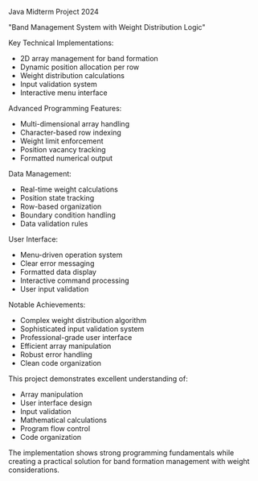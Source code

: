 Java Midterm Project 2024

"Band Management System with Weight Distribution Logic"

Key Technical Implementations:
- 2D array management for band formation
- Dynamic position allocation per row
- Weight distribution calculations
- Input validation system
- Interactive menu interface

Advanced Programming Features:
- Multi-dimensional array handling
- Character-based row indexing
- Weight limit enforcement
- Position vacancy tracking
- Formatted numerical output

Data Management:
- Real-time weight calculations
- Position state tracking
- Row-based organization
- Boundary condition handling
- Data validation rules

User Interface:
- Menu-driven operation system
- Clear error messaging
- Formatted data display
- Interactive command processing
- User input validation

Notable Achievements:
- Complex weight distribution algorithm
- Sophisticated input validation system
- Professional-grade user interface
- Efficient array manipulation
- Robust error handling
- Clean code organization

This project demonstrates excellent understanding of:
- Array manipulation
- User interface design
- Input validation
- Mathematical calculations
- Program flow control
- Code organization

The implementation shows strong programming fundamentals while creating a practical solution for band formation management with weight considerations.
